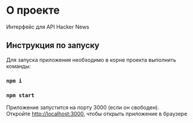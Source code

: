 # О проекте

Интерфейс для API Hacker News

## Инструкция по запуску

Для запуска приложения необходимо в корне проекта выполнить команды:

### `npm i`
### `npm start`

Приложение запустится на порту 3000 (если он свободен).\
Откройте [http://localhost:3000](http://localhost:3000), чтобы открыть приложение в браузере

